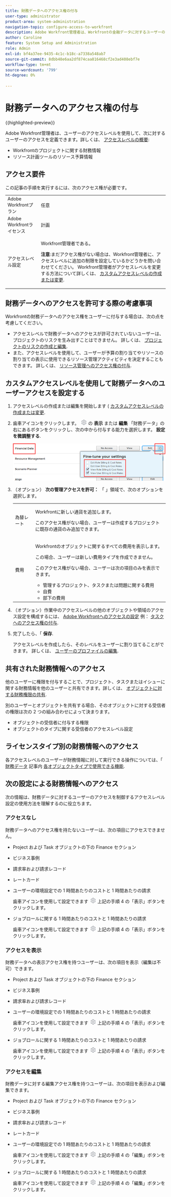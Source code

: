 ```yaml
---
title: 財務データへのアクセス権の付与
user-type: administrator
product-area: system-administration
navigation-topic: configure-access-to-workfront
description: Adobe Workfront管理者は、Workfrontの金融データに対するユーザーのアクセス権を、そのユーザーのアクセス権レベルで定義できます。
author: Caroline
feature: System Setup and Administration
role: Admin
exl-id: bf4a37ee-9435-4c1c-b18c-a7338a548ab7
source-git-commit: 8dbb48e6aa2df874caa816468cf2e3ad408ebf7e
workflow-type: tm+mt
source-wordcount: '799'
ht-degree: 0%

---
```


# 財務データへのアクセス権の付与

{{highlighted-preview}}

Adobe Workfront管理者は、ユーザーのアクセスレベルを使用して、次に対するユーザーのアクセスを定義できます。詳しくは、 [アクセスレベルの概要](../../../administration-and-setup/add-users/access-levels-and-object-permissions/access-levels-overview.md):

* Workfrontのプロジェクトに関する財務情報
* リソース計画ツールのリソース予算情報

## アクセス要件

この記事の手順を実行するには、次のアクセス権が必要です。

<table style="table-layout:auto"> 
 <col> 
 <col> 
 <tbody> 
  <tr> 
   <td role="rowheader">Adobe Workfrontプラン</td> 
   <td>任意</td> 
  </tr> 
  <tr> 
   <td role="rowheader">Adobe Workfrontライセンス</td> 
   <td>計画</td> 
  </tr> 
  <tr> 
   <td role="rowheader">アクセスレベル設定</td> 
   <td> <p>Workfront管理者である。</p> <p><b>注意</b>:まだアクセス権がない場合は、Workfront管理者に、アクセスレベルに追加の制限を設定しているかどうかを問い合わせてください。 Workfront管理者がアクセスレベルを変更する方法について詳しくは、 <a href="../../../administration-and-setup/add-users/configure-and-grant-access/create-modify-access-levels.md" class="MCXref xref" data-mc-variable-override="">カスタムアクセスレベルの作成または変更</a>.</p> </td> 
  </tr> 
 </tbody> 
</table>

## 財務データへのアクセスを許可する際の考慮事項

Workfrontの財務データへのアクセス権をユーザーに付与する場合は、次の点を考慮してください。

* アクセスレベルで財務データへのアクセスが許可されていないユーザーは、プロジェクトのリスクを生み出すことはできません。 詳しくは、 [プロジェクトのリスクの作成と編集](../../../manage-work/projects/define-a-business-case/create-edit-risks-on-projects.md).
* また、アクセスレベルを使用して、ユーザーが予算の割り当てやリソースの割り当ての表示に使用できるリソース管理アクティビティを決定することもできます。 詳しくは、 [リソース管理へのアクセス権の付与](../../../administration-and-setup/add-users/configure-and-grant-access/grant-access-resource-management.md).

## カスタムアクセスレベルを使用して財務データへのユーザーアクセスを設定する

1. アクセスレベルの作成または編集を開始します ( [カスタムアクセスレベルの作成または変更](../../../administration-and-setup/add-users/configure-and-grant-access/create-modify-access-levels.md).
1. 歯車アイコンをクリックします。 ![](assets/gear-icon-settings.png) の **表示** または **編集** 「財務データ」の右にあるボタンをクリックし、次の中から付与する能力を選択します。 **設定を微調整する**.

   ![](assets/financial-data-fine-tune-nwe.png)

1. （オプション） **次の管理アクセスを許可：** 「 」領域で、次のオプションを選択します。

   <table style="table-layout:auto"> 
    <col> 
    <col> 
    <tbody> 
     <tr> 
      <td role="rowheader">為替レート</td> 
      <td> <p>Workfrontに新しい通貨を追加します。</p> <p>このアクセス権がない場合、ユーザーは作成するプロジェクトに既存の通貨のみ追加できます。</p> </td> 
     </tr> 
     <tr> 
      <td role="rowheader">費用</td> 
      <td> <p>Workfrontのオブジェクトに関するすべての費用を表示します。</p> <p>この場合、ユーザーは新しい費用タイプを作成できません。</p> <p>このアクセス権がない場合、ユーザーは次の項目のみを表示できます。</p> 
       <ul> 
        <li>管理するプロジェクト、タスクまたは問題に関する費用</li> 
        <li>自費</li> 
        <li>部下の費用</li> 
       </ul> </td> 
     </tr> 
    </tbody> 
   </table>

1. （オプション）作業中のアクセスレベルの他のオブジェクトや領域のアクセス設定を構成するには、 [Adobe Workfrontへのアクセスの設定](../../../administration-and-setup/add-users/configure-and-grant-access/configure-access.md) 例： [タスクへのアクセス権の付与](../../../administration-and-setup/add-users/configure-and-grant-access/grant-access-tasks.md).
1. 完了したら、「 **保存**.

   アクセスレベルを作成したら、そのレベルをユーザーに割り当てることができます。 詳しくは、 [ユーザーのプロファイルの編集](../../../administration-and-setup/add-users/create-and-manage-users/edit-a-users-profile.md).

## 共有された財務情報へのアクセス

他のユーザーに権限を付与することで、プロジェクト、タスクまたはイシューに関する財務情報を他のユーザーと共有できます。詳しくは、 [オブジェクトに対する財務権限の共有](../../../workfront-basics/grant-and-request-access-to-objects/share-financial-permissions-object.md).

<!--
If you make changes here, make them also in the "Grant access to" articles where this snippet had to be converted to text:
* reports, dashboards, and calendars
* financial data
* issue
-->

別のユーザーとオブジェクトを共有する場合、そのオブジェクトに対する受信者の権限は次の 2 つの組み合わせによって決まります。

* オブジェクトの受信者に付与する権限
* オブジェクトのタイプに関する受信者のアクセスレベル設定

## ライセンスタイプ別の財務情報へのアクセス

各アクセスレベルのユーザーが財務情報に対して実行できる操作については、「 [財務データ](../../../administration-and-setup/add-users/access-levels-and-object-permissions/functionality-available-for-each-object-type.md#financia) 記事内 [各オブジェクトタイプで使用できる機能](../../../administration-and-setup/add-users/access-levels-and-object-permissions/functionality-available-for-each-object-type.md).

## 次の設定による財務情報へのアクセス

次の情報は、財務データに対するユーザーのアクセスを制御するアクセスレベル設定の使用方法を理解するのに役立ちます。

### アクセスなし

財務データへのアクセス権を持たないユーザーは、次の項目にアクセスできません。

* Project および Task オブジェクトの下の Finance セクション
* ビジネス事例
* 請求率および請求レコード
* <span class="preview">レートカード</span>
* ユーザーの環境設定での 1 時間あたりのコストと 1 時間あたりの請求

  歯車アイコンを使用して設定できます ![](assets/gear-icon-settings.png) 上記の手順 4 の「表示」ボタンをクリックします。

* ジョブロールに関する 1 時間あたりのコストと 1 時間あたりの請求

  歯車アイコンを使用して設定できます ![](assets/gear-icon-settings.png) 上記の手順 4 の「表示」ボタンをクリックします。

### アクセスを表示

財務データへの表示アクセス権を持つユーザーは、次の項目を表示（編集は不可）できます。

* Project および Task オブジェクトの下の Finance セクション
* ビジネス事例
* 請求率および請求レコード
* ユーザーの環境設定での 1 時間あたりのコストと 1 時間あたりの請求

  歯車アイコンを使用して設定できます ![](assets/gear-icon-settings.png) 上記の手順 4 の「表示」ボタンをクリックします。

* ジョブロールに関する 1 時間あたりのコストと 1 時間あたりの請求

  歯車アイコンを使用して設定できます ![](assets/gear-icon-settings.png) 上記の手順 4 の「表示」ボタンをクリックします。

### アクセスを編集

財務データに対する編集アクセス権を持つユーザーは、次の項目を表示および編集できます。

* Project および Task オブジェクトの下の Finance セクション
* ビジネス事例
* 請求率および請求レコード
* <span class="preview">レートカード</span>
* ユーザーの環境設定での 1 時間あたりのコストと 1 時間あたりの請求

  歯車アイコンを使用して設定できます ![](assets/gear-icon-settings.png) 上記の手順 4 の「編集」ボタンをクリックします。

* ジョブロールに関する 1 時間あたりのコストと 1 時間あたりの請求

  歯車アイコンを使用して設定できます ![](assets/gear-icon-settings.png) 上記の手順 4 の「編集」ボタンをクリックします。
